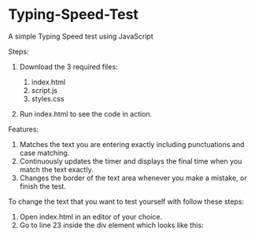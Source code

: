 # Typing-Speed-Test
A simple Typing Speed test using JavaScript

Steps:
  
  1. Download the 3 required files:
      
      1. index.html
      2. script.js
      3. styles.css
  
  2. Run index.html to see the code in action.
  
Features:
  
  1. Matches the text you are entering exactly including punctuations and case matching.
  2. Continuously updates the timer and displays the final time when you match the text exactly.
  3. Changes the border of the text area whenever you make a mistake, or finish the test.

To change the text that you want to test yourself with follow these steps:

1. Open index.html in an editor of your choice.
2. Go to line 23 inside the div element which looks like this:
    
